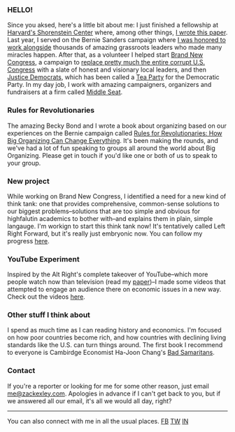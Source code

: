 ### HELLO!
Since you aksed, here's a little bit about me: I just finished a fellowship at [Harvard's Shorenstein Center](http://news.harvard.edu/gazette/story/newsplus/shorenstein-center-announces-spring-2017-fellows/) where, among other things,  [I wrote this paper](https://shorensteincenter.org/anatomy-of-alt-right-youtuber/). Last year, I served on the Bernie Sanders campaign where [I was honored to work alongside](https://www.bloomberg.com/politics/features/2016-02-24/behind-bernie-sanders-revolution-lies-a-meticulously-engineered-grassroots-network) thousands of amazing grassroots leaders who made many miracles happen. After that, as a volunteer I helped start [Brand New Congress](http://brandnewcongress.org), a campaign to [replace pretty much the entire corrupt U.S. Congress](https://www.thenation.com/article/is-brand-new-congress-the-future-of-progressive-politics/) with a slate of honest and visionary local leaders, and then [Justice Democrats](https://justicedemocrats.com/), which has been called a [Tea Party](https://www.washingtonpost.com/news/post-politics/wp/2017/01/23/progressives-launch-justice-democrats-to-counter-primary-corporate-legislators/) for the Democratic Party. In my day job, I work with amazing campaigners, organizers and fundraisers at a firm called [Middle Seat](https://middleseat.co).

### Rules for Revolutionaries

The amazing Becky Bond and I wrote a book about organizing based on our experiences on the Bernie campaign called [Rules for Revolutionaries: How Big Organizing Can Change Everything](https://www.amazon.com/Rules-Revolutionaries-Organizing-Change-Everything-ebook/dp/B01MG20YZ0). It's been making the rounds, and we've had a lot of fun speaking to groups all around the world about Big Organizing. Please get in touch if you'd like one or both of us to speak to your group.

### New project

While working on Brand New Congress, I identified a need for a new kind of think tank: one that provides comprehensive, common-sense solutions to our biggest problems–solutions that are too simple and obvious for highfalutin academics to bother with–and explains them in plain, simple langauge. I'm workign to start this think tank now! It's tentatively called Left Right Forward, but it's really just embryonic now. You can follow my progress [here](https://leftrightforward.org). 

### YouTube Experiment 

Inspired by the Alt Right's complete takeover of YouTube–which more people watch now than television (read my [paper](https://shorensteincenter.org/anatomy-of-alt-right-youtuber/))–I made some videos that attempted to engage an audience there on economic issues in a new way. Check out the videos [here](https://www.youtube.com/channel/UCVrE6_b8mFBXkodk6gO54rg). 

### Other stuff I think about
I spend as much time as I can reading history and economics. I'm focused on how poor countries become rich, and how countries with declining living standards like the U.S. can turn things around. The first book I recommend to everyone is Cambirdge Economist Ha-Joon Chang's [Bad Samaritans](https://www.amazon.com/dp/B003Z9L4NA/).

### Contact
If you're a reporter or looking for me for some other reason, just email me@zackexley.com. Apologies in advance if I can't get back to you, but if we answered all our email, it's all we would all day, right? 


_______

You can also connect with me in all the usual places. 
[FB](http://facebook.com/zackexley) [TW](http://twitter.com/zackexley) [IN](https://www.instagram.com/zackexley/)
